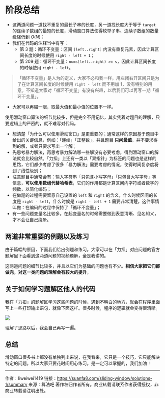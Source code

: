# 阶段总结

+ 这两道问题一道找不重复的最长子串的长度，另一道找长度大于等于 `target` 的连续子数组的最短的长度，滑动窗口算法使得枚举子串、连续子数组的数量级降低到 $O(N)$；
+ 我们在代码的注释当中有写：
  + 第 3 题：循环不变量：区间 `[left..right]` 内没有重复元素，因此计算区间长度的时候使用 `right - left + 1`；
  + 第 209 题：循环不变量：`nums[left..right) >= s`，因此计算区间长度的时候使用 `right - left`。

> 「循环不变量」是人为的定义，大家不必和我一样，用左闭右开区间只是为了在计算区间长度的时候使用 `right - left` 而不用加 $1$，没有特别的用意。不知道大家对「循环不变量」有没有兴趣，以后我们可以再写一期「循环不变量」。

+ 大家可以再瞄一眼，取最大值和最小值的位置不一样。

使用滑动窗口算法的细节比较多，但是完全不用记忆，其实凭着对题目的理解，只要逻辑上的严密的，就不难写对代码。

+ 想清楚「为什么可以使用滑动窗口」是更重要的；通常这样的原因基于题目中给出的关键信息，例如：「连续」「正整数」，并且题目 **只问最值**，并不要求得到的解，或者只要求写出一个解；
+ 先思考暴力解法，再思考暴力解法哪一些解没有必要考虑，得到滑动窗口的解法就会比较自然。「力扣」上还有一类以「双指针」为标签的问题也是这样的思路，它们都少考虑了很多「暴力解法」需要考虑的情况，使得时间复杂度将到了线性级别；
+ 注意题目中通常会有：输入字符串「只包含小写字母」「只包含大写字母」等信息，**可以使用数组代替哈希表**，它们的作用都是计算区间内字符或者数字的频数，以简化编码；
+ 在做题的过程需要留意自己设置的 `left` 和 `right` 的含义，什么时候区间的长度是 `right - left`，什么时候是 `right - left + 1` 需要非常清楚，这件事情叫做：在编码的过程中保持了「循环不变量」；
+ 有一些问题变量名比较多，在起变量名的时候需要做到表意清晰、见名知义，才不会让自己绕晕。

## 两道非常重要的例题以及练习

由于篇幅的原因，下面我们给出例题和练习，大家可以在「力扣」对应问题的官方题解里下面看到这两道问题的视频题解，全是我讲的。

这两道问题的细节比较多，并且以它们为基础的问题也有不少。**相信大家把它们都做完，对这一类问题的理解会有较大的提升**。

## 关于如何学习题解区他人的代码

我在「力扣」的题解区学习这些问题的时候，遇到不明白的地方，就会在程序里面写上一些打印输出语句，就像下面这样。很多时候，程序的逻辑就会变得很清晰。

![](https://suanfa8-1252206550.cos.ap-shanghai.myqcloud.com/202301242144885.png)

理解了思路以后，我会自己再写一遍。

## 总结

滑动窗口很多书上都没有单独列出来说，在我看来，它只是一个技巧，它只能解决特定的问题。所以大家只要花时间用心练习，是一定可以掌握的，我们加油！




---

作者：liweiwei1419
链接：https://suanfa8.com/sliding-window/solutions-1/summary
来源：算法吧
著作权归作者所有。商业转载请联系作者获得授权，非商业转载请注明出处。